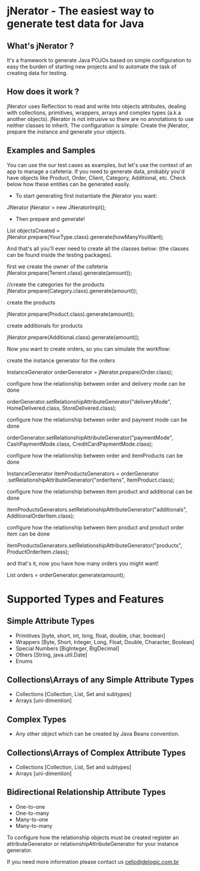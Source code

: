 jNerator - The easiest way to generate test data for Java
========

What's jNerator ?
--------
It's a framework to generate Java POJOs based on simple configuration to easy the burden of starting new projects and to automate the task of creating data for testing.

How does it work ? 
--------
jNerator uses Reflection to read and write into objects attributes, dealing with collections, primitives, wrappers, arrays and complex types (a.k.a another objects). jNerator is not intrusive so there are no annotations to use neither classes to inherit. The configuration is simple: Create the jNerator, prepare the instance and generate your objects.

Examples and Samples
--------
You can use the our test cases as examples, but let's use the context of an app to manage a cafeteria. If you need to generate data, probably you'd have objects like Product, Order, Client, Category, Additional, etc. Check below how these entities can be generated easily.

* To start generating first instantiate the jNerator you want:

JNerator jNerator  = new JNeratorImpl();

* Then prepare and generate!

List<YourType> objectsCreated = jNerator.prepare(YourType.class).generate(howManyYouWant);

And that's all you'll ever need to create all the classes below: (the classes can be found inside the testing packages).

first we create the owner of the cafeteria
jNerator.prepare(Tenent.class).generate(amount));                     

//create the categories for the products
jNerator.prepare(Category.class).generate(amount));                   

create the products

jNerator.prepare(Product.class).generate(amount));                    

create additionals for products

jNerator.prepare(Additional.class).generate(amount));                 

Now you want to create orders, so you can simulate the workflow:

create the instance generator for the orders

InstanceGenerator<Order> orderGenerator = jNerator.prepare(Order.class);

configure how the relationship between order and delivery mode can be done

orderGenerator.setRelationshipAttributeGenerator("deliveryMode", HomeDelivered.class, StoreDelivered.class);

configure how the relationship between order and payment mode can be done

orderGenerator.setRelationshipAttributeGenerator("paymentMode", CashPaymentMode.class, CreditCardPaymentMode.class);

configure how the relationship between order and itemProducts can be done

InstanceGenerator<ItemProduct> itemProductsGenerators = orderGenerator
	.setRelationshipAttributeGenerator("orderItens", ItemProduct.class);
	
configure how the relationship between item product and additional can be done

itemProductsGenerators.setRelationshipAttributeGenerator("additionals", AdditionalOrderItem.class);

configure how the relationship between item product and product order item can be done

itemProductsGenerators.setRelationshipAttributeGenerator("products", ProductOrderItem.class);

and that's it, now you have how many orders you might want!

List<Order> orders = orderGenerator.generate(amount);


Supported Types and Features
==========

Simple Attribute Types
----------
* Primitives [byte, short, int, long, float, double, char, boolean]
* Wrappers [Byte, Short, Integer, Long, Float, Double, Character, Boolean]
* Special Numbers [BigInteger, BigDecimal]
* Others [String, java.util.Date]
* Enums

Collections\Arrays of any Simple Attribute Types
-----------
* Collections [Collection, List, Set and subtypes]
* Arrays [uni-dimention]

Complex Types
-----------
* Any other object which can be created by Java Beans convention.

Collections\Arrays of Complex Attribute Types
-----------
* Collections [Collection, List, Set and subtypes]
* Arrays [uni-dimention]

Bidirectional Relationship Attribute Types
-----------
* One-to-one
* One-to-many
* Many-to-one
* Many-to-many

To configure how the relationship objects must be created register an attributeGenerator or relationshipAttributeGenerator for your instance generator.

If you need more information please contact us celio@delogic.com.br